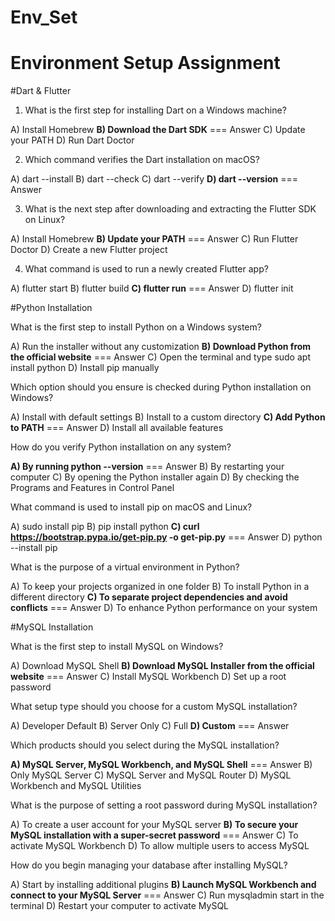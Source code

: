 # Env_Set

# Environment Setup Assignment

#Dart & Flutter

1. What is the first step for installing Dart on a Windows machine?

A) Install Homebrew
**B) Download the Dart SDK** === Answer
C) Update your PATH
D) Run Dart Doctor


2. Which command verifies the Dart installation on macOS?

A) dart --install
B) dart --check
C) dart --verify
**D) dart --version** === Answer


3. What is the next step after downloading and extracting the Flutter SDK on Linux?

A) Install Homebrew
**B) Update your PATH** === Answer
C) Run Flutter Doctor
D) Create a new Flutter project


4. What command is used to run a newly created Flutter app?

A) flutter start
B) flutter build
**C) flutter run** === Answer
D) flutter init


#Python Installation

What is the first step to install Python on a Windows system?

A) Run the installer without any customization
**B) Download Python from the official website** === Answer
C) Open the terminal and type sudo apt install python
D) Install pip manually

Which option should you ensure is checked during Python installation on Windows?

A) Install with default settings
B) Install to a custom directory
**C) Add Python to PATH** === Answer
D) Install all available features

How do you verify Python installation on any system?

**A) By running python --version** === Answer
B) By restarting your computer
C) By opening the Python installer again
D) By checking the Programs and Features in Control Panel

What command is used to install pip on macOS and Linux?

A) sudo install pip
B) pip install python
**C) curl https://bootstrap.pypa.io/get-pip.py -o get-pip.py** === Answer
D) python --install pip

What is the purpose of a virtual environment in Python?

A) To keep your projects organized in one folder
B) To install Python in a different directory
**C) To separate project dependencies and avoid conflicts** === Answer
D) To enhance Python performance on your system

#MySQL Installation

What is the first step to install MySQL on Windows?

A) Download MySQL Shell
**B) Download MySQL Installer from the official website** === Answer
C) Install MySQL Workbench
D) Set up a root password

What setup type should you choose for a custom MySQL installation?

A) Developer Default
B) Server Only
C) Full
**D) Custom** === Answer

Which products should you select during the MySQL installation?

**A) MySQL Server, MySQL Workbench, and MySQL Shell** === Answer
B) Only MySQL Server
C) MySQL Server and MySQL Router
D) MySQL Workbench and MySQL Utilities

What is the purpose of setting a root password during MySQL installation?

A) To create a user account for your MySQL server
**B) To secure your MySQL installation with a super-secret password** === Answer
C) To activate MySQL Workbench
D) To allow multiple users to access MySQL

How do you begin managing your database after installing MySQL?

A) Start by installing additional plugins
**B) Launch MySQL Workbench and connect to your MySQL Server** === Answer 
C) Run mysqladmin start in the terminal
D) Restart your computer to activate MySQL
